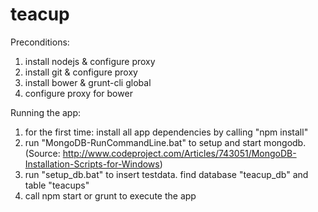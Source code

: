 teacup
======

Preconditions:

1) install nodejs & configure proxy
2) install git & configure proxy
3) install bower & grunt-cli global
4) configure proxy for bower

Running the app:

1) for the first time: install all app dependencies by calling "npm install"
2) run "MongoDB-RunCommandLine.bat" to setup and start mongodb.
   (Source: http://www.codeproject.com/Articles/743051/MongoDB-Installation-Scripts-for-Windows)
3) run "setup_db.bat" to insert testdata.
   find database "teacup_db" and table "teacups" 
4) call npm start or grunt to execute the app